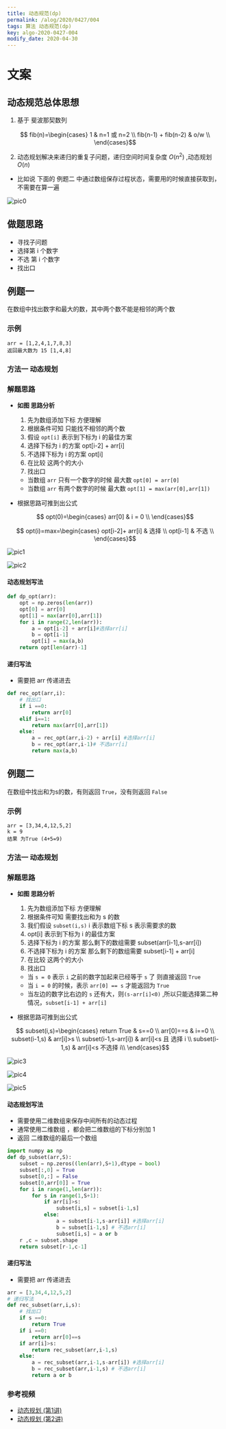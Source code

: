 ```yaml
---
title: 动态规范(dp)
permalink: /alog/2020/0427/004
tags: 算法 动态规范(dp)
key: algo-2020-0427-004
modify_date: 2020-04-30
---
```

# 文案
## 动态规范总体思想
1. 基于 斐波那契数列

$$ fib(n)=\begin{cases}
1  &  n=1  或   n=2 \\
fib(n-1) + fib(n-2) & o/w \\
\end{cases}$$


2. 动态规划解决来递归的重复子问题，递归空间时间复杂度 $O(n^2)$ ,动态规划 $O(n)$
  - 比如说 下面的 例题二 中通过数组保存过程状态，需要用的时候直接获取到，不需要在算一遍

![pic0](/assets/images/algo/0427/Jietu20200430-233549@2x.jpg)



## 做题思路
- 寻找子问题
- 选择第 i 个数字
- 不选 第 i 个数字
- 找出口

## 例题一
在数组中找出数字和最大的数，其中两个数不能是相邻的两个数

### 示例
```
arr = [1,2,4,1,7,8,3]
返回最大数为 15 [1,4,8]
```

### 方法一 动态规划
### 解题思路
- __如图 思路分析__
  1. 先为数组添加下标 方便理解
  2. 根据条件可知 只能找不相邻的两个数
  3. 假设 `opt[i]` 表示到下标为 i 的最佳方案
  4. 选择下标为 i 的方案 opt[i-2] + arr[i]
  5. 不选择下标为 i 的方案 opt[i]
  6. 在比较 这两个的大小
  7. 找出口
    - 当数组 `arr` 只有一个数字的时候 最大数 `opt[0] = arr[0]`
    - 当数组 `arr` 有两个数字的时候 最大数 `opt[1] = max(arr[0],arr[1])`

- 根据思路可推到出公式

$$ opt(0)=\begin{cases}
arr[0] & i = 0  \\
\end{cases}$$

$$ opt(i)=max=\begin{cases}
opt[i-2]+ arr[i]  &  选择 \\
opt[i-1] & 不选 \\
\end{cases}$$

![pic1](/assets/images/algo/0427/Jietu20200430-222037@2x.jpg)

![pic2](/assets/images/algo/0427/Jietu20200430-222238@2x.jpg)


#### 动态规划写法
```python
def dp_opt(arr):
    opt = np.zeros(len(arr))
    opt[0] = arr[0]
    opt[1] = max(arr[0],arr[1])
    for i in range(2,len(arr)):
        a = opt[i-2] + arr[i]#选择arr[i]
        b = opt[i-1]
        opt[i] = max(a,b)
    return opt[len(arr)-1]
```

####  递归写法
- 需要把 arr 传递进去
```python
def rec_opt(arr,i):
    # 找出口
    if i ==0:
        return arr[0]
    elif i==1:
        return max(arr[0],arr[1])
    else:
        a = rec_opt(arr,i-2) + arr[i] #选择arr[i]
        b = rec_opt(arr,i-1)# 不选arr[i]
        return max(a,b)
```



## 例题二
在数组中找出和为s的数，有则返回 `True`，没有则返回 `False`
### 示例
```
arr = [3,34,4,12,5,2]
k = 9
结果 为True (4+5=9)
```

### 方法一 动态规划
### 解题思路
- __如图 思路分析__
  1. 先为数组添加下标 方便理解
  2. 根据条件可知 需要找出和为 s 的数  
  3. 我们假设 `subset(i,s)`  i 表示数组下标 s 表示需要求的数
  4. opt[i] 表示到下标为 i 的最佳方案
  5. 选择下标为 i 的方案 那么剩下的数组需要 subset(arr[i-1],s-arr[i])
  6. 不选择下标为 i 的方案 那么剩下的数组需要  subset[i-1] + arr[i]
  7. 在比较 这两个的大小
  8. 找出口
    - 当 `s = 0` 表示 `i` 之前的数字加起来已经等于 `s` 了 则直接返回 `True`
    - 当 `i = 0` 的时候，表示 `arr[0] == s`  才能返回为 `True`
    - 当左边的数字比右边的 `s` 还有大，则`(s-arr[i]<0)` ,所以只能选择第二种情况，`subset[i-1] + arr[i]`

- 根据思路可推到出公式

$$ subset(i,s)=\begin{cases}
return True  &  s==0 \\
arr[0]==s & i==0 \\
subset(i-1,s) & arr[i]>s \\
subset(i-1,s-arr[i]) & arr[i]<s 且 选择 i \\
subset(i-1,s) & arr[i]<s 不选择 i\\
\end{cases}$$

![pic3](/assets/images/algo/0427/Jietu20200430-224156@2x.jpg)

![pic4](/assets/images/algo/0427/Jietu20200427-161932@2x.jpg)

![pic5](/assets/images/algo/0427/Jietu20200430-231025@2x.jpg)


#### 动态规划写法
- 需要使用二维数组来保存中间所有的动态过程
- 通常使用二维数组 ，都会把二维数组的下标分别加 1
- 返回 二维数组的最后一个数组
```python
import numpy as np
def dp_subset(arr,S):
    subset = np.zeros((len(arr),S+1),dtype = bool)
    subset[:,0] = True
    subset[0,:] = False
    subset[0,arr[0]] = True
    for i in range(1,len(arr)):
        for s in range(1,S+1):
            if arr[i]>s:
                subset[i,s] = subset[i-1,s]
            else:
                a = subset[i-1,s-arr[i]] #选择arr[i]
                b = subset[i-1,s] # 不选arr[i]
                subset[i,s] = a or b
    r ,c = subset.shape
    return subset[r-1,c-1]
```

#### 递归写法
- 需要把 arr 传递进去
```python
arr = [3,34,4,12,5,2]
# 递归写法
def rec_subset(arr,i,s):
    # 找出口
    if s ==0:
        return True
    if i ==0:
        return arr[0]==s
    if arr[i]>s:
        return rec_subset(arr,i-1,s)
    else:
        a = rec_subset(arr,i-1,s-arr[i]) #选择arr[i]
        b = rec_subset(arr,i-1,s) # 不选arr[i]
        return a or b
```


### 参考视频

- [动态规划 (第1讲)](https://www.bilibili.com/video/BV18x411V7fm)
- [动态规划 (第2讲)](https://www.bilibili.com/video/BV12W411v7rd/?spm_id_from=333.788.videocard.0)
